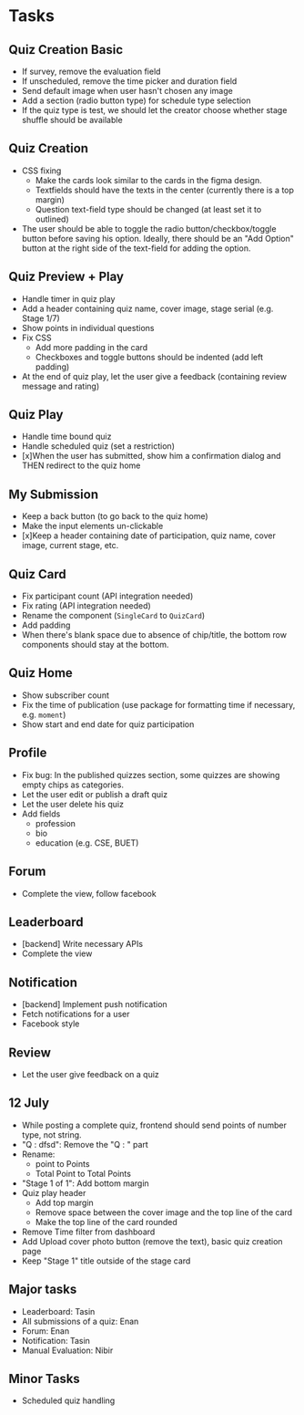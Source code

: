 # Tasks

## Quiz Creation Basic

- If survey, remove the evaluation field
- If unscheduled, remove the time picker and duration field
- Send default image when user hasn't chosen any image
- Add a section (radio button type) for schedule type selection
- If the quiz type is test, we should let the creator choose whether stage shuffle should be available

## Quiz Creation

- CSS fixing
  - Make the cards look similar to the cards in the figma design.
  - Textfields should have the texts in the center (currently there is a top margin)
  - Question text-field type should be changed (at least set it to outlined)
- The user should be able to toggle the radio button/checkbox/toggle button before saving his option. Ideally, there should be an "Add Option" button at the right side of the text-field for adding the option.

## Quiz Preview + Play

- Handle timer in quiz play
- Add a header containing quiz name, cover image, stage serial (e.g. Stage 1/7)
- Show points in individual questions
- Fix CSS
  - Add more padding in the card
  - Checkboxes and toggle buttons should be indented (add left padding)
- At the end of quiz play, let the user give a feedback (containing review message and rating)

## Quiz Play

- Handle time bound quiz
- Handle scheduled quiz (set a restriction)
- [x]When the user has submitted, show him a confirmation dialog and THEN redirect to the quiz home

## My Submission

- Keep a back button (to go back to the quiz home)
- Make the input elements un-clickable
- [x]Keep a header containing date of participation, quiz name, cover image, current stage, etc.

## Quiz Card

- Fix participant count (API integration needed)
- Fix rating (API integration needed)
- Rename the component (`SingleCard` to `QuizCard`)
- Add padding
- When there's blank space due to absence of chip/title, the bottom row components should stay at the bottom.

## Quiz Home

- Show subscriber count
- Fix the time of publication (use package for formatting time if necessary, e.g. `moment`)
- Show start and end date for quiz participation

## Profile

- Fix bug: In the published quizzes section, some quizzes are showing empty chips as categories.
- Let the user edit or publish a draft quiz
- Let the user delete his quiz
- Add fields
  - profession
  - bio
  - education (e.g. CSE, BUET)

## Forum

- Complete the view, follow facebook

## Leaderboard

- [backend] Write necessary APIs
- Complete the view

## Notification

- [backend] Implement push notification
- Fetch notifications for a user
- Facebook style

## Review

- Let the user give feedback on a quiz

## 12 July

- While posting a complete quiz, frontend should send points of number type, not string.
- "Q : dfsd": Remove the "Q : " part
- Rename:
  - point to Points
  - Total Point to Total Points
- "Stage 1 of 1": Add bottom margin
- Quiz play header
  - Add top margin
  - Remove space between the cover image and the top line of the card
  - Make the top line of the card rounded
- Remove Time filter from dashboard
- Add Upload cover photo button (remove the text), basic quiz creation page
- Keep "Stage 1" title outside of the stage card

## Major tasks

- Leaderboard: Tasin
- All submissions of a quiz: Enan
- Forum: Enan
- Notification: Tasin
- Manual Evaluation: Nibir

## Minor Tasks

- Scheduled quiz handling

